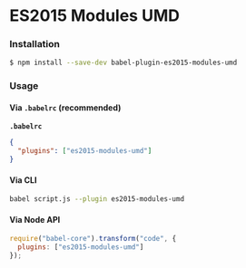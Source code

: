 # ES2015 Modules UMD

### Installation

```sh
$ npm install --save-dev babel-plugin-es2015-modules-umd
```

### Usage

#### Via `.babelrc` (recommended)

**`.babelrc`**

```json
{
  "plugins": ["es2015-modules-umd"]
}
```

#### Via CLI

```sh
babel script.js --plugin es2015-modules-umd
```

#### Via Node API

```js
require("babel-core").transform("code", {
  plugins: ["es2015-modules-umd"]
});
```
